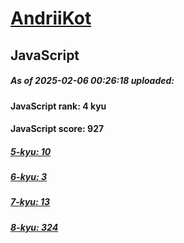# [AndriiKot](https://www.codewars.com/users/AndriiKot) 

## JavaScript

##### As of 2025-02-06 00:26:18 uploaded:

#### JavaScript rank: 4 kyu

#### JavaScript score: 927

##### [5-kyu: 10](https://github.com/AndriiKot/JavaScript__CodeWars/tree/main/kyu-5)

##### [6-kyu: 3](https://github.com/AndriiKot/JavaScript__CodeWars/tree/main/kyu-6)

##### [7-kyu: 13](https://github.com/AndriiKot/JavaScript__CodeWars/tree/main/kyu-7)

##### [8-kyu: 324](https://github.com/AndriiKot/JavaScript__CodeWars/tree/main/kyu-8)

